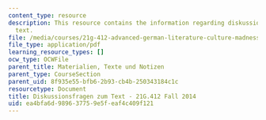 ```yaml
---
content_type: resource
description: This resource contains the information regarding diskussionsfragen zum
  text.
file: /media/courses/21g-412-advanced-german-literature-culture-madness-murder-mysteries-fall-2014/ea4bfa6d989637759e5feaf4c409f121_MIT21G_412F14_Wo11-13_Fra.pdf
file_type: application/pdf
learning_resource_types: []
ocw_type: OCWFile
parent_title: Materialien, Texte und Notizen
parent_type: CourseSection
parent_uid: 8f935e55-bfb6-2b93-cb4b-250343184c1c
resourcetype: Document
title: Diskussionsfragen zum Text - 21G.412 Fall 2014
uid: ea4bfa6d-9896-3775-9e5f-eaf4c409f121
---
```

